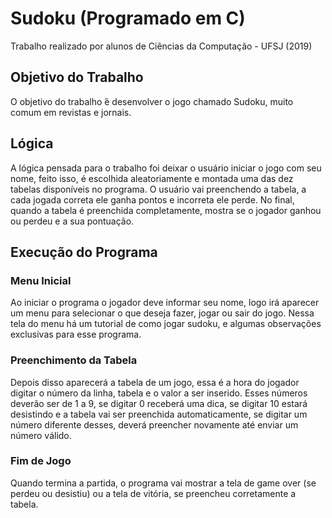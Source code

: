 # Sudoku (Programado em C)

Trabalho realizado por alunos de Ciências da Computação - UFSJ (2019)

## Objetivo do Trabalho

O objetivo do trabalho ́é desenvolver o jogo chamado Sudoku, muito
comum em revistas e jornais.

## Lógica

A lógica pensada para o trabalho foi deixar o usuário iniciar o jogo com seu nome, feito isso, é escolhida aleatoriamente e montada uma das dez tabelas disponíveis no programa. O usuário vai preenchendo a tabela, a cada jogada correta ele ganha pontos e incorreta ele perde. No final, quando a tabela é preenchida completamente, mostra se o jogador ganhou ou perdeu e a sua pontuação.

## Execução do Programa

### Menu Inicial

Ao iniciar o programa o jogador deve informar seu nome, logo irá aparecer um menu para selecionar o que deseja fazer, jogar ou sair do jogo. Nessa tela do menu há um tutorial de como jogar sudoku, e algumas observações exclusivas para esse programa.

### Preenchimento da Tabela

Depois disso aparecerá a tabela de um jogo, essa é a hora do jogador digitar o número da linha, tabela e o valor a ser inserido. Esses números deverão ser de 1 a 9, se digitar 0 receberá uma dica, se digitar 10 estará desistindo e a tabela vai ser preenchida automaticamente, se digitar um número diferente desses, deverá preencher novamente até enviar um número válido.

### Fim de Jogo

Quando termina a partida, o programa vai mostrar a tela de game over (se perdeu ou desistiu) ou a tela de vitória, se preencheu corretamente a tabela.
